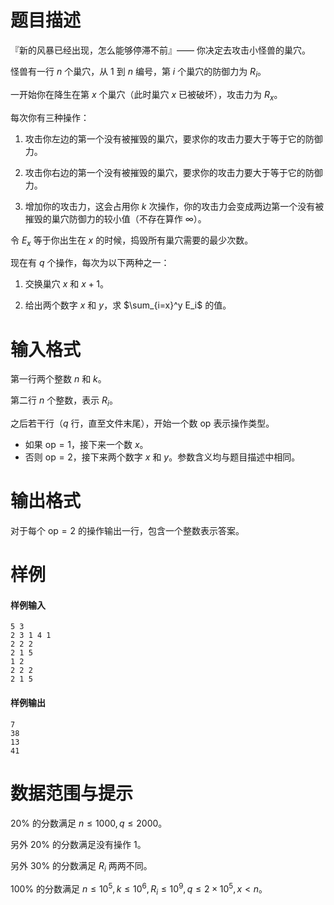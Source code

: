 
# 题目描述

『新的风暴已经出现，怎么能够停滞不前』—— 你决定去攻击小怪兽的巢穴。

怪兽有一行 $n$ 个巢穴，从 $1$ 到 $n$ 编号，第 $i$ 个巢穴的防御力为 $R_i$。

一开始你在降生在第 $x$ 个巢穴（此时巢穴 $x$ 已被破坏），攻击力为 $R_x$。

每次你有三种操作：

1. 攻击你左边的第一个没有被摧毁的巢穴，要求你的攻击力要大于等于它的防御力。

2. 攻击你右边的第一个没有被摧毁的巢穴，要求你的攻击力要大于等于它的防御力。

3. 增加你的攻击力，这会占用你 $k$ 次操作，你的攻击力会变成两边第一个没有被摧毁的巢穴防御力的较小值（不存在算作 $\infty$）。

令 $E_x$ 等于你出生在 $x$ 的时候，捣毁所有巢穴需要的最少次数。

现在有 $q$ 个操作，每次为以下两种之一：

1. 交换巢穴 $x$ 和 $x + 1$。

2. 给出两个数字 $x$ 和 $y$，求 $\sum_{i=x}^y E_i$ 的值。


# 输入格式

第一行两个整数 $n$ 和 $k$。

第二行 $n$ 个整数，表示 $R_i$。

之后若干行（$q$ 行，直至文件末尾），开始一个数 $\mathrm{op}$ 表示操作类型。

* 如果 $\mathrm{op} = 1$，接下来一个数 $x$。
* 否则 $\mathrm{op} = 2$，接下来两个数字 $x$ 和 $y$。参数含义均与题目描述中相同。

# 输出格式

对于每个 $\mathrm{op} = 2$ 的操作输出一行，包含一个整数表示答案。

# 样例

#### 样例输入
```plain
5 3
2 3 1 4 1
2 2 2
2 1 5
1 2
2 2 2
2 1 5
```

#### 样例输出
```plain
7
38
13
41
```

# 数据范围与提示

$20\%$ 的分数满足 $n \leq 1000, q \leq 2000$。

另外 $20\%$ 的分数满足没有操作 $1$。

另外 $30\%$ 的分数满足 $R_i$ 两两不同。

$100\%$ 的分数满足 $n \leq 10^5, k \leq 10^6, R_i \leq 10^9, q \leq 2 \times 10^5, x < n$。



